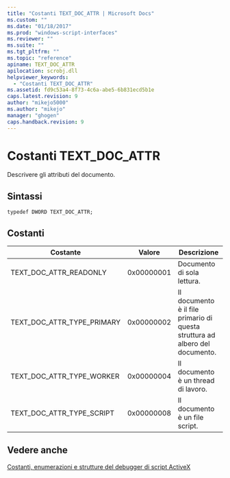 ```yaml
---
title: "Costanti TEXT_DOC_ATTR | Microsoft Docs"
ms.custom: ""
ms.date: "01/18/2017"
ms.prod: "windows-script-interfaces"
ms.reviewer: ""
ms.suite: ""
ms.tgt_pltfrm: ""
ms.topic: "reference"
apiname: TEXT_DOC_ATTR
apilocation: scrobj.dll
helpviewer_keywords: 
  - "Costanti TEXT_DOC_ATTR"
ms.assetid: fd9c53a4-8f73-4c6a-abe5-6b831ecd5b1e
caps.latest.revision: 9
author: "mikejo5000"
ms.author: "mikejo"
manager: "ghogen"
caps.handback.revision: 9
---
```

# Costanti TEXT_DOC_ATTR
Descrivere gli attributi del documento.  
  
## Sintassi  
  
```  
typedef DWORD TEXT_DOC_ATTR;  
```  
  
## Costanti  
  
|Costante|Valore|Descrizione|  
|--------------|------------|-----------------|  
|TEXT\_DOC\_ATTR\_READONLY|0x00000001|Documento di sola lettura.|  
|TEXT\_DOC\_ATTR\_TYPE\_PRIMARY|0x00000002|Il documento è il file primario di questa struttura ad albero del documento.|  
|TEXT\_DOC\_ATTR\_TYPE\_WORKER|0x00000004|Il documento è un thread di lavoro.|  
|TEXT\_DOC\_ATTR\_TYPE\_SCRIPT|0x00000008|Il documento è un file script.|  
  
## Vedere anche  
 [Costanti, enumerazioni e strutture del debugger di script ActiveX](../../winscript/reference/active-script-debugger-constants-enumerations-and-structures.md)